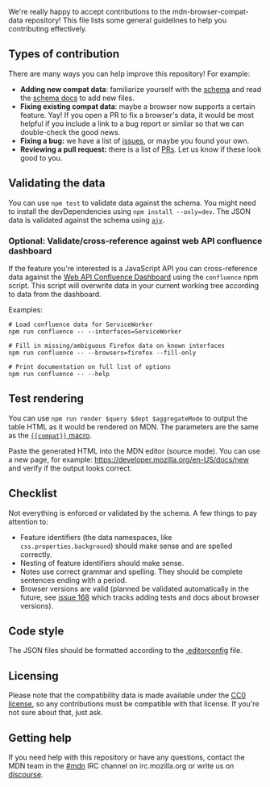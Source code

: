 We're really happy to accept contributions to the mdn-browser-compat-data repository!
This file lists some general guidelines to help you contributing effectively.

## Types of contribution

There are many ways you can help improve this repository! For example:

* **Adding new compat data**: familiarize yourself with the [schema](https://github.com/mdn/browser-compat-data/blob/master/schemas/compat-data.schema.json) and read the [schema docs](https://github.com/mdn/browser-compat-data/blob/master/schemas/compat-data-schema.md) to add new files.
* **Fixing existing compat data**: maybe a browser now supports a certain feature. Yay! If you open a PR to fix a browser's data, it would be most helpful if you include a link to a bug report or similar so that we can double-check the good news.
* **Fixing a bug:** we have a list of [issues](https://github.com/mdn/browser-compat-data/issues),
or maybe you found your own.
* **Reviewing a pull request:** there is a list of [PRs](https://github.com/mdn/browser-compat-data/pulls).
Let us know if these look good to you.

## Validating the data
You can use `npm test` to validate data against the schema. You might need to install the devDependencies using `npm install --only=dev`.
The JSON data is validated against the schema using [`ajv`](http://epoberezkin.github.io/ajv/).

### Optional: Validate/cross-reference against web API confluence dashboard
If the feature you're interested is a JavaScript API you can cross-reference data against the [Web API Confluence Dashboard](https://web-confluence.appspot.com/) using the `confluence` npm script. This script will overwrite data in your current working tree according to data from the dashboard.

Examples:

```shell
# Load confluence data for ServiceWorker
npm run confluence -- --interfaces=ServiceWorker

# Fill in missing/ambiguous Firefox data on known interfaces
npm run confluence -- --browsers=firefox --fill-only

# Print documentation on full list of options
npm run confluence -- --help
```

## Test rendering
You can use `npm run render $query $dept $aggregateMode` to output the table HTML as it would be rendered on MDN.
The parameters are the same as the [`{{compat}}` macro](https://github.com/mdn/kumascript/blob/master/macros/Compat.ejs).

Paste the generated HTML into the MDN editor (source mode). You can use a new page, for example: https://developer.mozilla.org/en-US/docs/new and verify if the output looks correct.

## Checklist
Not everything is enforced or validated by the schema. A few things to pay attention to:

* Feature identifiers (the data namespaces, like `css.properties.background`) should make sense and are spelled correctly.
* Nesting of feature identifiers should make sense.
* Notes use correct grammar and spelling. They should be complete sentences ending with a period.
* Browser versions are valid (planned be validated automatically in the future, see [issue 168](https://github.com/mdn/browser-compat-data/issues/168) which tracks adding tests and docs about browser versions).

## Code style

The JSON files should be formatted according to the [.editorconfig](https://github.com/mdn/browser-compat-data/blob/master/.editorconfig) file.

## Licensing

Please note that the compatibility data is made available under the
[CC0 license](https://github.com/mdn/browser-compat-data/blob/master/LICENSE),
so any contributions must be compatible with that license. If you're not sure about that, just ask.

## Getting help

If you need help with this repository or have any questions, contact the MDN team
in the [#mdn](irc://irc.mozilla.org/mdn) IRC channel on irc.mozilla.org or write us on [discourse](https://discourse.mozilla-community.org/c/mdn).
